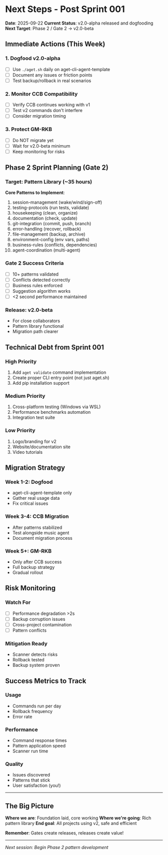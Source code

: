 # Next Steps - Post Sprint 001

**Date**: 2025-09-22
**Current Status**: v2.0-alpha released and dogfooding
**Next Target**: Phase 2 / Gate 2 → v2.0-beta

## Immediate Actions (This Week)

### 1. Dogfood v2.0-alpha
- [ ] Use `./aget.sh` daily on aget-cli-agent-template
- [ ] Document any issues or friction points
- [ ] Test backup/rollback in real scenarios

### 2. Monitor CCB Compatibility
- [ ] Verify CCB continues working with v1
- [ ] Test v2 commands don't interfere
- [ ] Consider migration timing

### 3. Protect GM-RKB
- [ ] Do NOT migrate yet
- [ ] Wait for v2.0-beta minimum
- [ ] Keep monitoring for risks

## Phase 2 Sprint Planning (Gate 2)

### Target: Pattern Library (~35 hours)

**Core Patterns to Implement**:
1. session-management (wake/wind/sign-off)
2. testing-protocols (run tests, validate)
3. housekeeping (clean, organize)
4. documentation (check, update)
5. git-integration (commit, push, branch)
6. error-handling (recover, rollback)
7. file-management (backup, archive)
8. environment-config (env vars, paths)
9. business-rules (conflicts, dependencies)
10. agent-coordination (multi-agent)

### Gate 2 Success Criteria
- [ ] 10+ patterns validated
- [ ] Conflicts detected correctly
- [ ] Business rules enforced
- [ ] Suggestion algorithm works
- [ ] <2 second performance maintained

### Release: v2.0-beta
- For close collaborators
- Pattern library functional
- Migration path clearer

## Technical Debt from Sprint 001

### High Priority
1. Add `aget validate` command implementation
2. Create proper CLI entry point (not just aget.sh)
3. Add pip installation support

### Medium Priority
1. Cross-platform testing (Windows via WSL)
2. Performance benchmarks automation
3. Integration test suite

### Low Priority
1. Logo/branding for v2
2. Website/documentation site
3. Video tutorials

## Migration Strategy

### Week 1-2: Dogfood
- aget-cli-agent-template only
- Gather real usage data
- Fix critical issues

### Week 3-4: CCB Migration
- After patterns stabilized
- Test alongside music agent
- Document migration process

### Week 5+: GM-RKB
- Only after CCB success
- Full backup strategy
- Gradual rollout

## Risk Monitoring

### Watch For
- [ ] Performance degradation >2s
- [ ] Backup corruption issues
- [ ] Cross-project contamination
- [ ] Pattern conflicts

### Mitigation Ready
- Scanner detects risks
- Rollback tested
- Backup system proven

## Success Metrics to Track

### Usage
- Commands run per day
- Rollback frequency
- Error rate

### Performance
- Command response times
- Pattern application speed
- Scanner run time

### Quality
- Issues discovered
- Patterns that stick
- User satisfaction (you!)

---

## The Big Picture

**Where we are**: Foundation laid, core working
**Where we're going**: Rich pattern library
**End goal**: All projects using v2, safe and efficient

**Remember**: Gates create releases, releases create value!

---

*Next session: Begin Phase 2 pattern development*